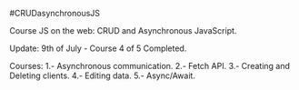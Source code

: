 #CRUDasynchronousJS

Course JS on the web: CRUD and Asynchronous JavaScript.

Update: 9th of July - Course 4 of 5 Completed.

Courses:
1.- Asynchronous communication.
2.- Fetch API.
3.- Creating and Deleting clients.
4.- Editing data.
5.- Async/Await.


<!-- ```js
json-server --watch db.json
```
Browser sync: browser-sync start --server --file . --host --port 5000 --startPath screens/lista_cliente.html -->
